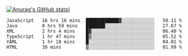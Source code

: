 [![Anurag's GitHub stats](https://github-readme-stats.vercel.app/api?username=Old-Camel&show_icons=true&theme=dark))](https://github.com/anuraghazra/github-readme-stats)
<!--START_SECTION:waka-->

```text
JavaScript   16 hrs 16 mins  ████████████▓░░░░░░░░░░░░   50.11 %
Java         8 hrs 59 mins   ███████░░░░░░░░░░░░░░░░░░   27.67 %
XML          2 hrs 4 mins    █▓░░░░░░░░░░░░░░░░░░░░░░░   06.40 %
TypeScript   1 hr 47 mins    █▒░░░░░░░░░░░░░░░░░░░░░░░   05.52 %
YAML         1 hr 18 mins    █░░░░░░░░░░░░░░░░░░░░░░░░   04.01 %
HTML         38 mins         ▒░░░░░░░░░░░░░░░░░░░░░░░░   01.99 %
```

<!--END_SECTION:waka-->

